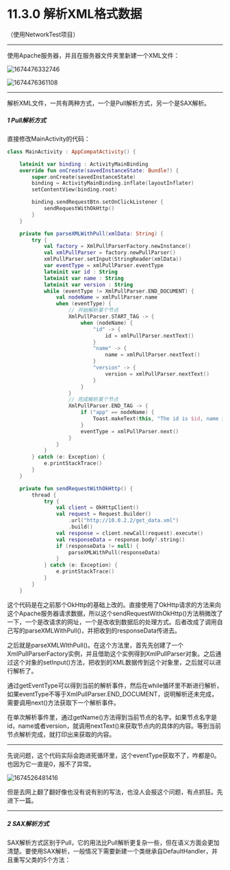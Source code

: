 # 11.3.0 解析XML格式数据

（使用NetworkTest项目）

---

使用Apache服务器，并且在服务器文件夹里新建一个XML文件：

![1674476332746](image/11.3.0解析XML格式数据/1674476332746.png)

![1674476361108](image/11.3.0解析XML格式数据/1674476361108.png)

---

解析XML文件，一共有两种方式，一个是Pull解析方式，另一个是SAX解析。

##### 1 Pull解析方式

直接修改MainActivity的代码：

```kotlin
class MainActivity : AppCompatActivity() {

    lateinit var binding : ActivityMainBinding
    override fun onCreate(savedInstanceState: Bundle?) {
        super.onCreate(savedInstanceState)
        binding = ActivityMainBinding.inflate(layoutInflater)
        setContentView(binding.root)

        binding.sendRequestBtn.setOnClickListener {
            sendRequestWithOkHttp()
        }
    }

    private fun parseXMLWithPull(xmlData: String) {
        try {
            val factory = XmlPullParserFactory.newInstance()
            val xmlPullParser = factory.newPullParser()
            xmlPullParser.setInput(StringReader(xmlData))
            var eventType = xmlPullParser.eventType
            lateinit var id : String
            lateinit var name : String
            lateinit var version : String
            while (eventType != XmlPullParser.END_DOCUMENT) {
                val nodeName = xmlPullParser.name
                when (eventType) {
                    // 开始解析某个节点
                    XmlPullParser.START_TAG -> {
                        when (nodeName) {
                            "id" -> {
                                id = xmlPullParser.nextText()
                            }
                            "name" -> {
                                name = xmlPullParser.nextText()
                            }
                            "version" -> {
                                version = xmlPullParser.nextText()
                            }
                        }
                    }
                    // 完成解析某个节点
                    XmlPullParser.END_TAG -> {
                        if ("app" == nodeName) {
                            Toast.makeText(this, "The id is $id, name is $name, version is $version", Toast.LENGTH_SHORT).show()
                        }
                        eventType = xmlPullParser.next()
                    }
                }
            }
        } catch (e: Exception) {
            e.printStackTrace()
        }
    }

    private fun sendRequestWithOkHttp() {
        thread {
            try {
                val client = OkHttpClient()
                val request = Request.Builder()
                    .url("http://10.0.2.2/get_data.xml")
                    .build()
                val response = client.newCall(request).execute()
                val responseData = response.body?.string()
                if (responseData != null) {
                    parseXMLWithPull(responseData)
                }
            } catch (e: Exception) {
                e.printStackTrace()
            }
        }
    }
```

这个代码是在之前那个OkHttp的基础上改的。直接使用了OkHttp请求的方法来向这个Apache服务器请求数据，所以这个sendRequestWithOkHttp()方法稍微改了一下，一个是改请求的网址，一个是改收到数据后的处理方式。后者改成了调用自己写的parseXMLWithPull()，并把收到的responseData传进去。

之后就是parseXMLWIthPull()。在这个方法里，首先先创建了一个XmlPullParserFactory实例，并且借助这个实例得到XmlPullParser对象。之后通过这个对象的setInput()方法，把收到的XML数据传到这个对象里，之后就可以进行解析了。

通过getEventType可以得到当前的解析事件，然后在while循环里不断进行解析，如果eventType不等于XmlPullParser.END_DOCUMENT，说明解析还未完成，需要调用next()方法获取下一个解析事件。

在单次解析事件里，通过getName()方法得到当前节点的名字。如果节点名字是id，name或者version，就调用nextText()来获取节点内的具体的内容。等到当前节点解析完成，就打印出来获取的内容。

---

先说问题，这个代码实际会跑进死循环里，这个eventType获取不了，咋都是0。也因为它一直是0，报不了异常。

![1674526481416](image/11.3.0解析XML格式数据/1674526481416.png)

但是去网上翻了翻好像也没有说有别的写法，也没人会报这个问题，有点抓狂。先进下一篇。

---

##### 2 SAX解析方式

SAX解析方式区别于Pull，它的用法比Pull解析更复杂一些，但在语义方面会更加清楚。要使用SAX解析，一般情况下需要新建一个类继承自DefaultHandler，并且重写父类的5个方法：

```kotlin

```

